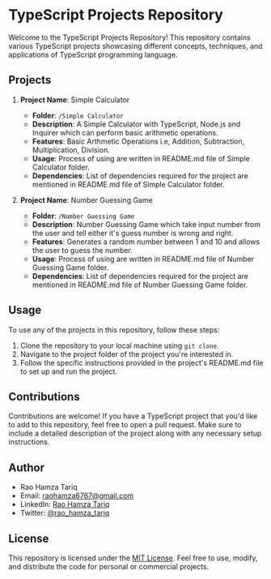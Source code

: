 # TypeScript Projects Repository

Welcome to the TypeScript Projects Repository! This repository contains various TypeScript projects showcasing different concepts, techniques, and applications of TypeScript programming language.

## Projects

1. **Project Name**: Simple Calculator
   - **Folder**: `/Simple Calculator`
   - **Description**: A Simple Calculator with TypeScript, Node.js and Inquirer which can perform basic arithmetic operations.
   - **Features**: Basic Arthmetic Operations i.e, Addition, Subtraction, Multiplication, Division.
   - **Usage**: Process of using are written in README.md file of Simple Calculator folder.
   - **Dependencies**: List of dependencies required for the project are mentioned in README.md file of Simple Calculator folder.
  
2. **Project Name**: Number Guessing Game
   - **Folder**: `/Number Guessing Game`
   - **Description**: Number Guessing Game which take input number from the user and tell either it's guess number is wrong and right.
   - **Features**: Generates a random number between 1 and 10 and allows the user to guess the number.
   - **Usage**: Process of using are written in README.md file of Number Guessing Game folder.
   - **Dependencies**: List of dependencies required for the project are mentioned in README.md file of Number Guessing Game folder.

## Usage

To use any of the projects in this repository, follow these steps:

1. Clone the repository to your local machine using `git clone`.
2. Navigate to the project folder of the project you're interested in.
3. Follow the specific instructions provided in the project's README.md file to set up and run the project.

## Contributions

Contributions are welcome! If you have a TypeScript project that you'd like to add to this repository, feel free to open a pull request. Make sure to include a detailed description of the project along with any necessary setup instructions.

## Author

- Rao Hamza Tariq
- Email: raohamza6767@gmail.com
- LinkedIn: [Rao Hamza Tariq](https://www.linkedin.com/in/rao-hamza-tariq/)
- Twitter: [@rao_hamza_tariq](https://twitter.com/rao_hamza_tariq)

## License

This repository is licensed under the [MIT License](LICENSE). Feel free to use, modify, and distribute the code for personal or commercial projects.
